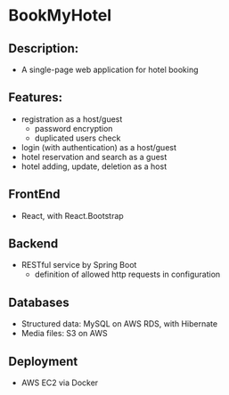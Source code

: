 # BookMyHotel
## Description:
  - A single-page web application for hotel booking

## Features:
  - registration as a host/guest
    - password encryption
    - duplicated users check
  - login (with authentication) as a host/guest
  - hotel reservation and search as a guest
  - hotel adding, update, deletion as a host

## FrontEnd
  - React, with React.Bootstrap

## Backend
  - RESTful service by Spring Boot
    - definition of allowed http requests in configuration 

## Databases
  - Structured data: MySQL on AWS RDS, with Hibernate
  - Media files: S3 on AWS

## Deployment
  - AWS EC2 via Docker
